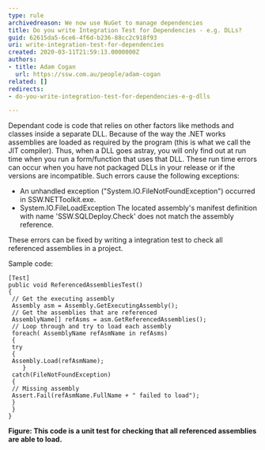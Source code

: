 ```yaml
---
type: rule
archivedreason: We now use NuGet to manage dependencies
title: Do you write Integration Test for Dependencies - e.g. DLLs?
guid: 62615da5-6ce6-4f6d-b236-88cc2c918f93
uri: write-integration-test-for-dependencies
created: 2020-03-11T21:59:13.0000000Z
authors:
- title: Adam Cogan
  url: https://ssw.com.au/people/adam-cogan
related: []
redirects:
- do-you-write-integration-test-for-dependencies-e-g-dlls

---
```


Dependant code is code that relies on other factors like methods and classes inside a separate DLL. Because of the way the .NET works assemblies are loaded as required by the program (this is what we call the JIT compiler). Thus, when a DLL goes astray, you will only find out at run time when you run a form/function that uses that DLL. These run time errors can occur when you have not packaged DLLs in your release or if the versions are incompatible. Such errors cause the following exceptions:

<!--endintro-->

* An unhandled exception ("System.IO.FileNotFoundException") occurred in SSW.NETToolkit.exe.
* System.IO.FileLoadException The located assembly's manifest definition with name 'SSW.SQLDeploy.Check' does not match the assembly reference.


These errors can be fixed by writing a integration test to check all referenced assemblies in a project.

Sample code:



```
[Test]
public void ReferencedAssembliesTest()
{
 // Get the executing assembly
 Assembly asm = Assembly.GetExecutingAssembly();
 // Get the assemblies that are referenced
 AssemblyName[] refAsms = asm.GetReferencedAssemblies();
 // Loop through and try to load each assembly
 foreach( AssemblyName refAsmName in refAsms)
 {
 try
 {
 Assembly.Load(refAsmName);
 	}
 catch(FileNotFoundException)
 {
 // Missing assembly
 Assert.Fail(refAsmName.FullName + " failed to load");
 }
 }
}
```


 **Figure: This code is a unit test for checking that all referenced assemblies are able to load.**
